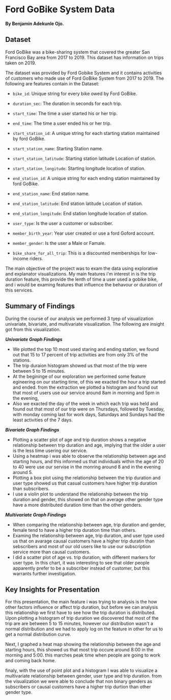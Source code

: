 # Ford GoBike System Data
**By Benjamin Adekunle Ojo.**



## Dataset
Ford GoBike was a bike-sharing system that covered the greater San Francisco Bay area from 2017 to 2019. This dataset has information on trips taken on 2019.

The dataset was provided by Ford Gobike System and it contains activities of customers who made use of Ford GoBike System from 2017 to 2019. The following are features contain in the Dataset:

 * `bike_id`: Unique string for every bike owed by Ford GoBike.
 
 * `duration_sec`: The duration in seconds for each trip.
 
 * `start_time`: The time a user started his or her trip.
 
 * `end_time`: The time a user ended his or her trip.
 
 * `start_station_id`: A unique string for each starting station maintained by ford GoBike.
 
 * `start_station_name`: Starting Station name.
 
 * `start_station_latitude`: Starting station latitude Location of station.
 
 * `start_station_longitude`: Starting longitude location of station.
 
 * `end_station_id`: A unique string for each ending station maintained by ford GoBike.
 
 * `end_station_name`: End station name.
 
 * `end_station_latitude`: End station latitude Location of station.
 
 * `end_station_longitude`: End station longitude location of station. 
 
 * `user_type`: Is the user a customer or subscriber. 
 
 * `member_birth_year`: Year user created or use a ford Goford account.
 
 * `member_gender`: Is the user a Male or Famale.
 
 * `bike_share_for_all_trip`: This is a discounted memberships for low-income riders. 

The main objective of the project was to exam the data using explorative and explanator visualizations. My main features i'm interest in is the trip duration feature, this provide the lenth of time a user used a gobike bike, and i would be examing features that influence the behavour or duration of this services. 



## Summary of Findings
During the course of our analysis we performed 3 tyep of visualization univariate, bivariate, and multivariate visualization. The following are insight got from this visualization. 

***Univariate Graph Findings***
 
 * We plotted the top 10 most used staring and ending station, we found out that 15 to 17 percent of trip activities are from only 3% of the stations. 
 * The trip duraion histogram showed us that most of the trip were between 5 to 15 minutes. 
 * At the begininge of our exploration we performed some feature egineering on our starting time, of this we exacted the hour a trip started and ended. from the extraction we plotted a histogram and found out that most of users use our service around 8am in morning and 5pm in the evening, 
 * Also we exacted the day of the week in which each trip was held and found out that most of our trip were on Thursdays, followed by Tuesday, with monday coming last for work days, Saturdays and Sundays had the least activities of the 7 days.
 
 
 ***Bivariate Graph Findings*** 
 
 
 * Plotting a scatter plot of age and trip duration shows a negative relationship between trip duration and age, implying that the older a user is the less time usering our service. 
 * Using a heatmap i was able to observe the relationship between age and starting hours, and this informed us that individuals within the age of 20 to 40 were use our servise in the monring around 8 and in the evening around 5. 
 * Plotting a box plot using the relationship between the trip duration and user type showed us that casual customers have higher trip duration than subscribers.
 * I use a violin plot to understand the relationship between the trip duration and gender, this showed on that on average other gender type have a more distributed duration time than the other genders. 
 
 
 ***Multivariate Graph Findings*** 
 
 
 * When comparing the relationship between age, trip duration and gender, female tend to have a higher trip duration time than others. 
 * Examing the relationship between age, trip duration, and user type used us that on avarage causal customers have a higher trip duratin than sebscribers and most of our old users like to use our subscription service more than causal customers. 
 *  I did a scatter plot of age vs. trip duration, with different markers for user type. In this chart, it was interesting to see that older people apparently prefer to be a subscriber instead of customer, but this warrants further investigation.


## Key Insights for Presentation

 For this presentation, the main feature i was trying to analysis is the how other factors influence or affect trip duration, but before we can analysis this relationship we first have to see how the trip duration is distributed. Upon plotting a histogram of trip duration we discovered that most of the trip are are between 5 to 15 minutes, however our distribution wasn't a normal distribution and we had to apply log on the feature in other for us to get a normal distribution curve. 
 
 Next, I graphed a heat map showing the relationship between the age and starting hours, this showed us that most trip occure around 8:00 in the morning and 5:00. this marches peak time when people are going to work and coming back home. 
 
 finaly, with the use of point plot and a histogram I was able to visualize a multivariate relationship between gender, user type and trip duration. from the visualization we were able to conclude that non binary genders as subscribers or causal customers have a higher trip durtion than other gender type. 
